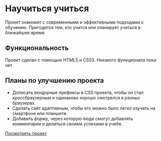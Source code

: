 # Научиться учиться 
Проект знакомит с современными и эффективными подходами к обучению. Пригодится тем, кто учится или планирует учиться в ближайшее время. 
## Функциональность 
Проект сделан с помощью HTML5 и CSS3. Никакого функционала пока нет. 
## Планы по улучшению проекта 
* Дописать вендорные префиксы в CSS проекта, чтобы он стал кроссбраузерным и одинаково хорошо смотрелся в разных браузерах. 
* Сделать сайт адаптивным, чтобы его можно было легко изучать на смартфоне или планшете. 
* Добавить форму, через которую люди смогут добавлять комментарии и делиться своими успехами в учебе. 

[Посмотреть проект](https://kohanniy.github.io/how-to-learn/)
